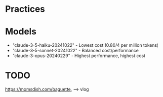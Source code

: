 # Practices

# Models
  - "claude-3-5-haiku-20241022" - Lowest cost ($0.80/$4 per million tokens)
  - "claude-3-5-sonnet-20241022" - Balanced cost/performance
  - "claude-3-opus-20240229" - Highest performance, highest cost



# TODO
https://momsdish.com/baguette, --> vlog